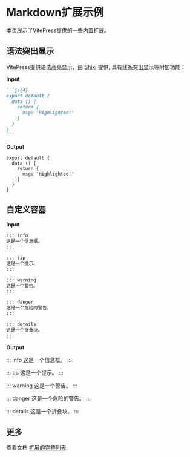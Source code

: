 # Markdown扩展示例

本页展示了VitePress提供的一些内置扩展。

## 语法突出显示

VitePress提供语法高亮显示，由 [Shiki](https://github.com/shikijs/shiki) 提供, 具有线条突出显示等附加功能：

**Input**

````md
```js{4}
export default {
  data () {
    return {
      msg: 'Highlighted!'
    }
  }
}
```
````

**Output**

```js{4}
export default {
  data () {
    return {
      msg: 'Highlighted!'
    }
  }
}
```

## 自定义容器

**Input**

```md
::: info
这是一个信息框。
:::

::: tip
这是一个提示。
:::

::: warning
这是一个警告。
:::

::: danger
这是一个危险的警告。
:::

::: details
这是一个折叠块。
:::
```

**Output**

::: info
这是一个信息框。
:::

::: tip
这是一个提示。
:::

::: warning
这是一个警告。
:::

::: danger
这是一个危险的警告。
:::

::: details
这是一个折叠块。
:::

## 更多

查看文档 [扩展的完整列表](https://vitepress.dev/guide/markdown).
